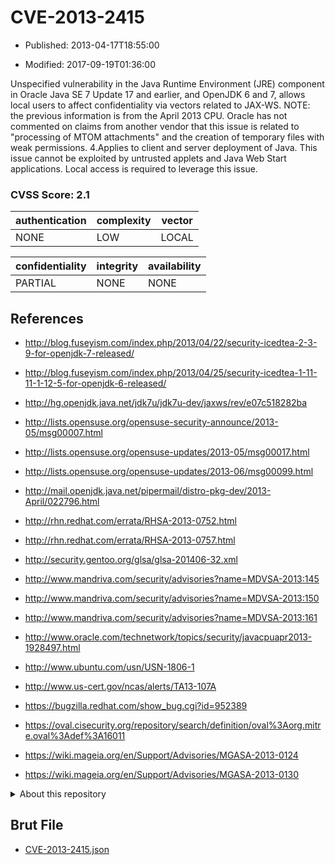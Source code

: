 # CVE-2013-2415

- Published: 2013-04-17T18:55:00

- Modified: 2017-09-19T01:36:00

Unspecified vulnerability in the Java Runtime Environment (JRE) component in Oracle Java SE 7 Update 17 and earlier, and OpenJDK 6 and 7, allows local users to affect confidentiality via vectors related to JAX-WS.  NOTE: the previous information is from the April 2013 CPU. Oracle has not commented on claims from another vendor that this issue is related to "processing of MTOM attachments" and the creation of temporary files with weak permissions. 4.Applies to client and server deployment of Java. This issue cannot be exploited by untrusted applets and Java Web Start applications. Local access is required to leverage this issue.
 


### CVSS Score: **2.1**

| authentication | complexity | vector |
| --- | --- | --- |
| NONE | LOW | LOCAL |

| confidentiality | integrity | availability |
| --- | --- | --- |
| PARTIAL | NONE | NONE |

## References

* http://blog.fuseyism.com/index.php/2013/04/22/security-icedtea-2-3-9-for-openjdk-7-released/

* http://blog.fuseyism.com/index.php/2013/04/25/security-icedtea-1-11-11-1-12-5-for-openjdk-6-released/

* http://hg.openjdk.java.net/jdk7u/jdk7u-dev/jaxws/rev/e07c518282ba

* http://lists.opensuse.org/opensuse-security-announce/2013-05/msg00007.html

* http://lists.opensuse.org/opensuse-updates/2013-05/msg00017.html

* http://lists.opensuse.org/opensuse-updates/2013-06/msg00099.html

* http://mail.openjdk.java.net/pipermail/distro-pkg-dev/2013-April/022796.html

* http://rhn.redhat.com/errata/RHSA-2013-0752.html

* http://rhn.redhat.com/errata/RHSA-2013-0757.html

* http://security.gentoo.org/glsa/glsa-201406-32.xml

* http://www.mandriva.com/security/advisories?name=MDVSA-2013:145

* http://www.mandriva.com/security/advisories?name=MDVSA-2013:150

* http://www.mandriva.com/security/advisories?name=MDVSA-2013:161

* http://www.oracle.com/technetwork/topics/security/javacpuapr2013-1928497.html

* http://www.ubuntu.com/usn/USN-1806-1

* http://www.us-cert.gov/ncas/alerts/TA13-107A

* https://bugzilla.redhat.com/show_bug.cgi?id=952389

* https://oval.cisecurity.org/repository/search/definition/oval%3Aorg.mitre.oval%3Adef%3A16011

* https://wiki.mageia.org/en/Support/Advisories/MGASA-2013-0124

* https://wiki.mageia.org/en/Support/Advisories/MGASA-2013-0130

<details>
<summary>About this repository</summary> 

  This repository is part of the project [Live Hack CVE](https://github.com/Live-Hack-CVE). Main website can be found [www.live-hack.org](https://www.live-hack.org) 
  
  Made by [Sn0wAlice](https://github.com/Sn0wAlice) for the people that care about security and need to have a feed of the latest CVEs. Hope you enjoy it, don't forget to star the repo and follow me on [Twitter](https://twitter.com/Sn0wAlice) and [Github](https://github.com/Sn0wAlice). And that is my [personnal website](https://www.alice-snow.me/)

  - [Home Page](https://github.com/Live-Hack-CVE)
  - [Framework](https://github.com/Live-Hack-CVE/cve-framework)
  - [CVE database](https://github.com/Live-Hack-CVE/full_database)
  - [Changelog](https://github.com/Live-Hack-CVE/Changelog)
</details>

## Brut File

* [CVE-2013-2415.json](https://raw.githubusercontent.com/Live-Hack-CVE/full_database/main/cves/2013/CVE-2013-2415.json)

